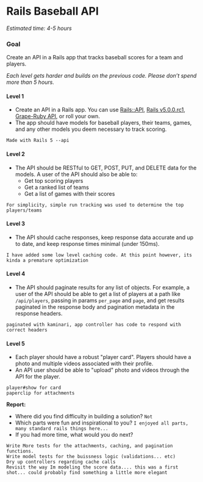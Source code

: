# Rails Baseball API
*Estimated time: 4-5 hours*

### Goal
Create an API in a Rails app that tracks baseball scores for a team and players.

_Each level gets harder and builds on the previous code. Please don’t spend more than 5 hours._

#### Level 1
- Create an API in a Rails app. You can use [Rails::API](https://github.com/rails-api/rails-api), [Rails v5.0.0.rc1](https://github.com/rails/rails/tree/v5.0.0.rc1), [Grape-Ruby API](https://github.com/ruby-grape/grape), or roll your own.
- The app should have models for baseball players, their teams, games, and any other models you deem necessary to track scoring.

```
Made with Rails 5 --api
```

#### Level 2
- The API should be RESTful to GET, POST, PUT, and DELETE data for the models. A user of the API should also be able to:
  - Get top scoring players
  - Get a ranked list of teams
  - Get a list of games with their scores

```
For simplicity, simple run tracking was used to determine the top players/teams
```


#### Level 3
- The API should cache responses, keep response data accurate and up to date, and keep response times minimal (under 150ms).

```
I have added some low level caching code. At this point however, its kinda a premature optimization
```

#### Level 4
- The API should paginate results for any list of objects. For example, a user of the API should be able to get a list of players at a path like `/api/players`, passing in params `per_page` and `page`, and get results paginated in the response body and pagination metadata in the response headers.

```
paginated with kaminari, app controller has code to respond with correct headers
```

#### Level 5
- Each player should have a robust "player card". Players should have a photo and multiple videos associated with their profile.
- An API user should be able to "upload" photo and videos through the API for the player.

```
player#show for card
paperclip for attachments
```

**Report:**
- Where did you find difficulty in building a solution?
```Not ```
- Which parts were fun and inspirational to you?
```I enjoyed all parts, many standard rails things here...```
- If you had more time, what would you do next?
```
Write More tests for the attachments, caching, and pagination functions.
Write model tests for the buissness logic (validations... etc)
Dry up controllers regarding cache calls
Revisit the way Im modeling the score data.... this was a first shot... could probably find something a little more elegant
```
